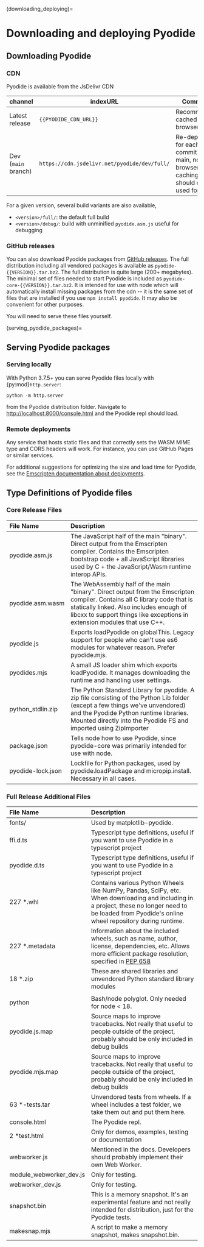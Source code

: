 (downloading_deploying)=

# Downloading and deploying Pyodide

## Downloading Pyodide

### CDN

Pyodide is available from the JsDelivr CDN

| channel             | indexURL                                     | Comments                                                                                 | REPL                                               |
| ------------------- | -------------------------------------------- | ---------------------------------------------------------------------------------------- | -------------------------------------------------- |
| Latest release      | `{{PYODIDE_CDN_URL}}`                        | Recommended, cached by the browser                                                       | [link](https://pyodide.org/en/stable/console.html) |
| Dev (`main` branch) | `https://cdn.jsdelivr.net/pyodide/dev/full/` | Re-deployed for each commit on main, no browser caching, should only be used for testing | [link](https://pyodide.org/en/latest/console.html) |

For a given version, several build variants are also available,

- `<version>/full/`: the default full build
- `<version>/debug/`: build with unminified `pyodide.asm.js` useful for debugging

### GitHub releases

You can also download Pyodide packages from [GitHub
releases](https://github.com/pyodide/pyodide/releases). The full distribution
including all vendored packages is available as `pyodide-{{VERSION}}.tar.bz2`.
The full distribution is quite large (200+ megabytes). The minimal set of files
needed to start Pyodide is included as `pyodide-core-{{VERSION}}.tar.bz2`. It is
intended for use with node which will automatically install missing packages
from the cdn -- it is the same set of files that are installed if you use `npm
install pyodide`. It may also be convenient for other purposes.

You will need to serve these files yourself.

(serving_pyodide_packages)=

## Serving Pyodide packages

### Serving locally

With Python 3.7.5+ you can serve Pyodide files locally with {py:mod}`http.server`:

```
python -m http.server
```

from the Pyodide distribution folder. Navigate to
[http://localhost:8000/console.html](http://localhost:8000/console.html) and
the Pyodide repl should load.

### Remote deployments

Any service that hosts static files and that correctly sets the WASM MIME type
and CORS headers will work. For instance, you can use GitHub Pages or similar
services.

For additional suggestions for optimizing the size and load time for Pyodide,
see the [Emscripten documentation about
deployments](https://emscripten.org/docs/compiling/Deploying-Pages.html).

## Type Definitions of Pyodide files

### Core Release Files

| File Name                 | Description |
|:--------------------------|:-----------
| pyodide.asm.js            | The JavaScript half of the main "binary". Direct output from the Emscripten compiler. Contains the Emscripten bootstrap code + all JavaScript libraries used by C + the JavaScript/Wasm runtime interop APIs. |
| pyodide.asm.wasm          | The WebAssembly half of the main "binary". Direct output from the Emscripten compiler. Contains all C library code that is statically linked. Also includes enough of libcxx to support things like exceptions in extension modules that use C++. |
| pyodide.js                | Exports loadPyodide on globalThis. Legacy support for people who can't use es6 modules for whatever reason. Prefer pyodide.mjs. |
| pyodides.mjs              | A small JS loader shim which exports loadPyodide. It manages downloading the runtime and handling user settings. |
| python_stdlin.zip         | The Python Standard Library for pyodide. A zip file consisting of the Python Lib folder (except a few things we've unvendored) and the Pyodide Python runtime libraries. Mounted directly into the Pyodide FS and imported using ZipImporter |
| package.json              | Tells node how to use Pyodide, since pyodide-core was primarily intended for use with node. |
| pyodide-lock.json         | Lockfile for Python packages, used by pyodide.loadPackage and micropip.install. Necessary in all cases. |

### Full Release Additional Files

| File Name                 | Description
|:--------------------------|:-----------
| fonts/                    | Used by matplotlib-pyodide.
| ffi.d.ts                  | Typescript type definitions, useful if you want to use Pyodide in a typescript project
| pyodide.d.ts              | Typescript type definitions, useful if you want to use Pyodide in a typescript project
| 227 *.whl                 | Contains various Python Wheels like NumPy, Pandas, SciPy, etc. When downloading and including in a project, these no longer need to be loaded from Pyodide's online wheel repository during runtime.
| 227 *.metadata            | Information about the included wheels, such as name, author, license, dependencies, etc. Allows more efficient package resolution, specified in [PEP 658](https://peps.python.org/pep-0658/)
| 18 *.zip                  | These are shared libraries and unvendored Python standard library modules
|                           |
| python                    | Bash/node polyglot. Only needed for node < 18.
| pyodide.js.map            | Source maps to improve tracebacks. Not really that useful to people outside of the project, probably should be only included in debug builds
| pyodide.mjs.map           | Source maps to improve tracebacks. Not really that useful to people outside of the project, probably should be only included in debug builds
| 63 *-tests.tar            | Unvendored tests from wheels. If a wheel includes a test folder, we take them out and put them here.
| console.html              | The Pyodide repl.
| 2 *test.html              | Only for demos, examples, testing or documentation
| webworker.js              | Mentioned in the docs. Developers should probably implement their own Web Worker.
| module_webworker_dev.js   | Only for testing.
| webworker_dev.js          | Only for testing.
| snapshot.bin              | This is a memory snapshot. It's an experimental feature and not really intended for distribution, just for the Pyodide tests.
| makesnap.mjs              | A script to make a memory snapshot, makes snapshot.bin.
